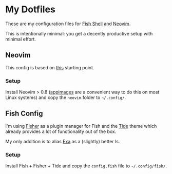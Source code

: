 # My Dotfiles

These are my configuration files for [Fish Shell](https://fishshell.com/) and [Neovim](https://github.com/neovim/neovim).

This is intentionally minimal: you get a decently productive setup with minimal effort.

## Neovim

This config is based on [this](https://github.com/LunarVim/nvim-basic-ide) starting point.

### Setup

Install Neovim > 0.8 ([appimages](https://github.com/neovim/neovim/wiki/Installing-Neovim#appimage-universal-linux-package) are a convenient way to do this on most Linux systems) and copy the `neovim` folder to `~/.config/`.


## Fish Config

I'm using [Fisher](https://github.com/jorgebucaran/fisher) as a plugin manager for Fish and the [Tide](https://github.com/IlanCosman/tide) theme which already provides a lot of functionality out of the box.

My only addition is to alias [Exa](https://github.com/ogham/exa) as a (slightly) better ls.

### Setup

Install Fish + Fisher + Tide and copy the `config.fish` file to `~/.config/fish/`.

